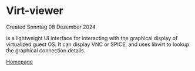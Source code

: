# Virt-viewer
Created Sonntag 08 Dezember 2024

is a lightweight UI interface for interacting with the graphical display of virtualized guest OS. It can display VNC or SPICE, and uses libvirt to lookup the graphical connection details.

[Homepage](https://virt-manager.org/)

